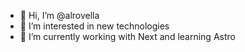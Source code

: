 - 👋 Hi, I’m @alrovella
- 👀 I’m interested in new technologies
- 🌱 I’m currently working with Next and learning Astro

<!---
alrovella/alrovella is a ✨ special ✨ repository because its `README.md` (this file) appears on your GitHub profile.
You can click the Preview link to take a look at your changes.
--->
